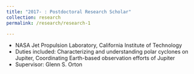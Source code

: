 ```yaml
---
title: "2017- : Postdoctoral Research Scholar"
collection: research
permalink: /research/research-1

---
```



  * NASA Jet Propulsion Laboratory, California Institute of Technology
  * Duties included: Characterizing and understanding polar cyclones on Jupiter, Coordinating Earth-based observation efforts of Jupiter
  * Supervisor: Glenn S. Orton
